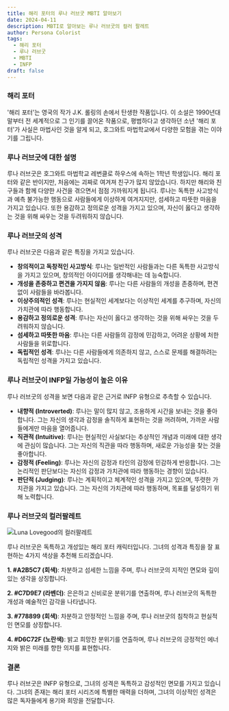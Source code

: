 ```yaml
---
title: 해리 포터의 루나 러브굿 MBTI 알아보기
date: 2024-04-11
description: MBTI로 알아보는 루나 러브굿의 컬러 팔레트
author: Persona Colorist
tags:
  - 해리 포터
  - 루나 러브굿
  - MBTI
  - INFP
draft: false
---
```


### 해리 포터

'해리 포터'는 영국의 작가 J.K. 롤링의 손에서 탄생한 작품입니다. 이 소설은 1990년대 말부터 전 세계적으로 그 인기를 끌어온 작품으로, 평범하다고 생각하던 소년 '해리 포터'가 사실은 마법사인 것을 알게 되고, 호그와트 마법학교에서 다양한 모험을 겪는 이야기를 그립니다.

### 루나 러브굿에 대한 설명

루나 러브굿은 호그와트 마법학교 레번클로 하우스에 속하는 1학년 학생입니다. 해리 포터와 같은 반이지만, 처음에는 괴짜로 여겨져 친구가 많지 않았습니다. 하지만 해리와 친구들과 함께 다양한 사건을 겪으면서 점점 가까워지게 됩니다. 루나는 독특한 사고방식과 예측 불가능한 행동으로 사람들에게 이상하게 여겨지지만, 섬세하고 따뜻한 마음을 가지고 있습니다. 또한 용감하고 정의로운 성격을 가지고 있으며, 자신이 옳다고 생각하는 것을 위해 싸우는 것을 두려워하지 않습니다.

### 루나 러브굿의 성격

루나 러브굿은 다음과 같은 특징을 가지고 있습니다.

- **창의적이고 독창적인 사고방식**: 루나는 일반적인 사람들과는 다른 독특한 사고방식을 가지고 있으며, 창의적인 아이디어를 생각해내는 데 능숙합니다.
- **개성을 존중하고 편견을 가지지 않음**: 루나는 다른 사람들의 개성을 존중하며, 편견 없이 사람들을 바라봅니다.
- **이상주의적인 성격**: 루나는 현실적인 세계보다는 이상적인 세계를 추구하며, 자신의 가치관에 따라 행동합니다.
- **용감하고 정의로운 성격**: 루나는 자신이 옳다고 생각하는 것을 위해 싸우는 것을 두려워하지 않습니다.
- **섬세하고 따뜻한 마음**: 루나는 다른 사람들의 감정에 민감하고, 어려운 상황에 처한 사람들을 위로합니다.
- **독립적인 성격**: 루나는 다른 사람들에게 의존하지 않고, 스스로 문제를 해결하려는 독립적인 성격을 가지고 있습니다.

### 루나 러브굿이 INFP일 가능성이 높은 이유

루나 러브굿의 성격을 보면 다음과 같은 근거로 INFP 유형으로 추측할 수 있습니다.

- **내향적 (Introverted)**: 루나는 말이 많지 않고, 조용하게 시간을 보내는 것을 좋아합니다. 그는 자신의 생각과 감정을 솔직하게 표현하는 것을 꺼려하며, 가까운 사람들에게만 마음을 열어줍니다.
- **직관적 (Intuitive)**: 루나는 현실적인 사실보다는 추상적인 개념과 미래에 대한 생각에 관심이 많습니다. 그는 자신의 직관을 따라 행동하며, 새로운 가능성을 찾는 것을 좋아합니다.
- **감정적 (Feeling)**: 루나는 자신의 감정과 타인의 감정에 민감하게 반응합니다. 그는 논리적인 판단보다는 자신의 감정과 가치관에 따라 행동하는 경향이 있습니다.
- **판단적 (Judging)**: 루나는 계획적이고 체계적인 성격을 가지고 있으며, 뚜렷한 가치관을 가지고 있습니다. 그는 자신의 가치관에 따라 행동하며, 목표를 달성하기 위해 노력합니다.


### 루나 러브굿의 컬러팔레트

![Luna Lovegood의 컬러팔레트](https://i.imgur.com/Fg1dDBk.png#center)

루나 러브굿은 독특하고 개성있는 해리 포터 캐릭터입니다. 그녀의 성격과 특징을 잘 표현하는 4가지 색상을 추천해 드리겠습니다.

**1. #A2B5C7 (회색)**: 차분하고 섬세한 느낌을 주며, 루나 러브굿의 지적인 면모와 깊이 있는 생각을 상징합니다.

**2. #C7D9E7 (라벤더)**: 은은하고 신비로운 분위기를 연출하며, 루나 러브굿의 독특한 개성과 예술적인 감각을 나타냅니다.

**3. #778899 (회색)**: 차분하고 안정적인 느낌을 주며, 루나 러브굿의 침착하고 현실적인 면모를 상징합니다.

**4. #D6C72F (노란색)**: 밝고 희망찬 분위기를 연출하며, 루나 러브굿의 긍정적인 에너지와 밝은 미래를 향한 의지를 표현합니다.

### 결론

루나 러브굿은 INFP 유형으로, 그녀의 성격은 독특하고 감성적인 면모를 가지고 있습니다. 그녀의 존재는 해리 포터 시리즈에 특별한 매력을 더하며, 그녀의 이상적인 성격은 많은 독자들에게 용기와 희망을 전달합니다.

